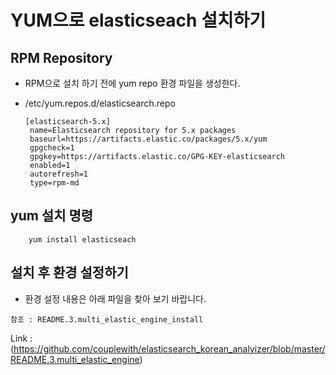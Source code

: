 
# YUM으로 elasticseach 설치하기


## RPM Repository 
   - RPM으로 설치 하기 전에 yum repo 환경 파일을 생성한다.
   
  * /etc/yum.repos.d/elasticsearch.repo
   
		[elasticsearch-5.x]
		 name=Elasticsearch repository for 5.x packages
		 baseurl=https://artifacts.elastic.co/packages/5.x/yum
		 gpgcheck=1
		 gpgkey=https://artifacts.elastic.co/GPG-KEY-elasticsearch
		 enabled=1
		 autorefresh=1
		 type=rpm-md



## yum 설치 명령
 
		yum install elasticseach

   
## 설치 후 환경 설정하기 
    
   * 환경 설정 내용은 아래 파일을 찾아 보기 바랍니다.
	
	참조 : README.3.multi_elastic_engine_install
   
   Link : (https://github.com/couplewith/elasticsearch_korean_analyizer/blob/master/README.3.multi_elastic_engine)
